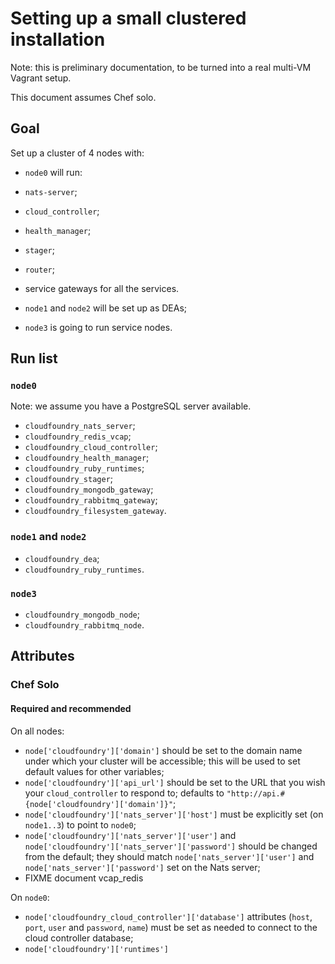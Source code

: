# Setting up a small clustered installation

Note: this is preliminary documentation, to be turned into a real multi-VM
Vagrant setup.

This document assumes Chef solo.

## Goal

Set up a cluster of 4 nodes with:

* `node0` will run:
 * `nats-server`;
 * `cloud_controller`;
 * `health_manager`;
 * `stager`;
 * `router`;
 * service gateways for all the services.

* `node1` and `node2` will be set up as DEAs;

* `node3` is going to run service nodes.

## Run list

### `node0`

Note: we assume you have a PostgreSQL server available.

* `cloudfoundry_nats_server`;
* `cloudfoundry_redis_vcap`;
* `cloudfoundry_cloud_controller`;
* `cloudfoundry_health_manager`;
* `cloudfoundry_ruby_runtimes`;
* `cloudfoundry_stager`;
* `cloudfoundry_mongodb_gateway`;
* `cloudfoundry_rabbitmq_gateway`;
* `cloudfoundry_filesystem_gateway`.

### `node1` and `node2`

* `cloudfoundry_dea`;
* `cloudfoundry_ruby_runtimes`.

### `node3`

* `cloudfoundry_mongodb_node`;
* `cloudfoundry_rabbitmq_node`.

## Attributes

### Chef Solo

#### Required and recommended

On all nodes:

* `node['cloudfoundry']['domain']` should be set to the domain name under which
  your cluster will be accessible; this will be used to set default values for
  other variables;
* `node['cloudfoundry']['api_url']` should be set to the URL that you wish your
  `cloud_controller` to respond to; defaults to
  `"http://api.#{node['cloudfoundry']['domain']}"`;
* `node['cloudfoundry']['nats_server']['host']` must be explicitly set (on
  `node1..3`) to point to `node0`;
* `node['cloudfoundry']['nats_server']['user']` and
  `node['cloudfoundry']['nats_server']['password']` should be changed from the
  default; they should match `node['nats_server']['user']` and
  `node['nats_server']['password']` set on the Nats server;
* FIXME document vcap_redis

On `node0`:

* `node['cloudfoundry_cloud_controller']['database']` attributes (`host`,
  `port`, `user` and `password`, `name`) must be set as needed to connect to
  the cloud controller database;
* `node['cloudfoundry']['runtimes']`
